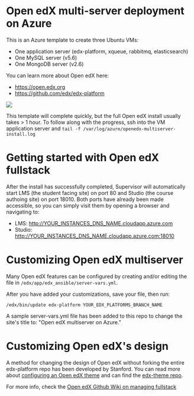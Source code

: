 # Open edX multi-server deployment on Azure

This is an Azure template to create three Ubuntu VMs: 
- One application server (edx-platform, xqueue, rabbitmq, elasticsearch)
- One MySQL server (v5.6)
- One MongoDB server (v2.6)

You can learn more about Open edX here:
- https://open.edx.org
- https://github.com/edx/edx-platform

<a href="https://portal.azure.com/#create/Microsoft.Template/uri/https%3A%2F%2Fraw.githubusercontent.com%2Ftkeemon%2Fopenedx-azure-multiserver%2Fmaster%2Fazuredeploy.json" target="_blank">
    <img src="http://azuredeploy.net/deploybutton.png"/>
</a>

This template will complete quickly, but the full Open edX install usually takes > 1 hour. To follow along with the progress, ssh into the VM application server and `tail -f /var/log/azure/openedx-multiserver-install.log`

# Getting started with Open edX fullstack
After the install has successfully completed, Supervisor will automatically start LMS (the student facing site) on port 80 and Studio (the course authoing site) on port 18010. Both ports have already been made accessible, so you can simply visit them by opening a browser and navigating to:
 - LMS: http://YOUR_INSTANCES_DNS_NAME.cloudapp.azure.com 
 - Studio: http://YOUR_INSTANCES_DNS_NAME.cloudapp.azure.com:18010

# Customizing Open edX multiserver
Many Open edX features can be configured by creating and/or editing the file in `/edx/app/edx_ansible/server-vars.yml`. 

After you have added your customizations, save your file, then run:
```
/edx/bin/update edx-platform YOUR_EDX_PLATFORMS_BRANCH_NAME
```

A sample server-vars.yml file has been added to this repo to change the site's title to: "Open edX multiserver on Azure."

# Customizing Open edX's design
A method for changing the design of Open edX without forking the entire edx-platform repo has been developed by Stanford. You can read more about [configuring an Open edX theme](https://github.com/edx/edx-platform/wiki/Stanford-Theming) and can find the [edx-theme repo](https://github.com/Stanford-Online/edx-theme). 

For more info, check the [Open edX Github Wiki on managing fullstack](https://github.com/edx/configuration/wiki/edX-Managing-the-Full-Stack)